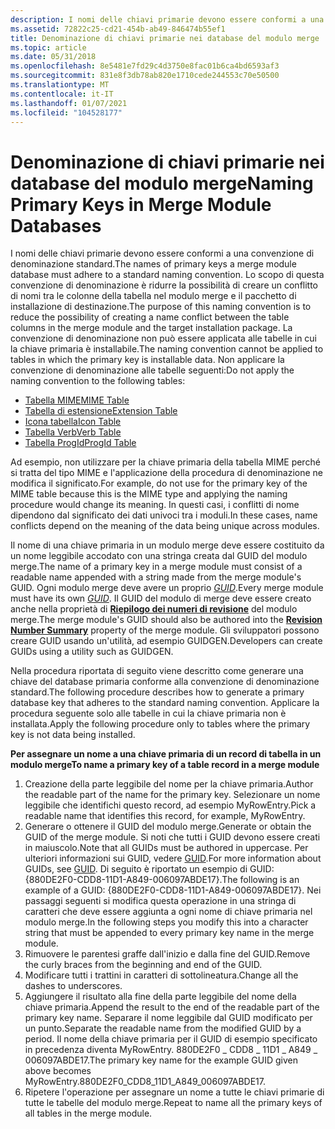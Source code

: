```yaml
---
description: I nomi delle chiavi primarie devono essere conformi a una convenzione di denominazione standard.
ms.assetid: 72822c25-cd21-454b-ab49-846474b55ef1
title: Denominazione di chiavi primarie nei database del modulo merge
ms.topic: article
ms.date: 05/31/2018
ms.openlocfilehash: 8e5481e7fd29c4d3750e8fac01b6ca4bd6593af3
ms.sourcegitcommit: 831e8f3db78ab820e1710cede244553c70e50500
ms.translationtype: MT
ms.contentlocale: it-IT
ms.lasthandoff: 01/07/2021
ms.locfileid: "104528177"
---
```

# <a name="naming-primary-keys-in-merge-module-databases"></a><span data-ttu-id="85405-103">Denominazione di chiavi primarie nei database del modulo merge</span><span class="sxs-lookup"><span data-stu-id="85405-103">Naming Primary Keys in Merge Module Databases</span></span>

<span data-ttu-id="85405-104">I nomi delle chiavi primarie devono essere conformi a una convenzione di denominazione standard.</span><span class="sxs-lookup"><span data-stu-id="85405-104">The names of primary keys a merge module database must adhere to a standard naming convention.</span></span> <span data-ttu-id="85405-105">Lo scopo di questa convenzione di denominazione è ridurre la possibilità di creare un conflitto di nomi tra le colonne della tabella nel modulo merge e il pacchetto di installazione di destinazione.</span><span class="sxs-lookup"><span data-stu-id="85405-105">The purpose of this naming convention is to reduce the possibility of creating a name conflict between the table columns in the merge module and the target installation package.</span></span> <span data-ttu-id="85405-106">La convenzione di denominazione non può essere applicata alle tabelle in cui la chiave primaria è installabile.</span><span class="sxs-lookup"><span data-stu-id="85405-106">The naming convention cannot be applied to tables in which the primary key is installable data.</span></span> <span data-ttu-id="85405-107">Non applicare la convenzione di denominazione alle tabelle seguenti:</span><span class="sxs-lookup"><span data-stu-id="85405-107">Do not apply the naming convention to the following tables:</span></span>

-   [<span data-ttu-id="85405-108">Tabella MIME</span><span class="sxs-lookup"><span data-stu-id="85405-108">MIME Table</span></span>](mime-table.md)
-   [<span data-ttu-id="85405-109">Tabella di estensione</span><span class="sxs-lookup"><span data-stu-id="85405-109">Extension Table</span></span>](extension-table.md)
-   [<span data-ttu-id="85405-110">Icona tabella</span><span class="sxs-lookup"><span data-stu-id="85405-110">Icon Table</span></span>](icon-table.md)
-   [<span data-ttu-id="85405-111">Tabella Verb</span><span class="sxs-lookup"><span data-stu-id="85405-111">Verb Table</span></span>](verb-table.md)
-   [<span data-ttu-id="85405-112">Tabella ProgId</span><span class="sxs-lookup"><span data-stu-id="85405-112">ProgId Table</span></span>](progid-table.md)

<span data-ttu-id="85405-113">Ad esempio, non utilizzare per la chiave primaria della tabella MIME perché si tratta del tipo MIME e l'applicazione della procedura di denominazione ne modifica il significato.</span><span class="sxs-lookup"><span data-stu-id="85405-113">For example, do not use for the primary key of the MIME table because this is the MIME type and applying the naming procedure would change its meaning.</span></span> <span data-ttu-id="85405-114">In questi casi, i conflitti di nome dipendono dal significato dei dati univoci tra i moduli.</span><span class="sxs-lookup"><span data-stu-id="85405-114">In these cases, name conflicts depend on the meaning of the data being unique across modules.</span></span>

<span data-ttu-id="85405-115">Il nome di una chiave primaria in un modulo merge deve essere costituito da un nome leggibile accodato con una stringa creata dal GUID del modulo merge.</span><span class="sxs-lookup"><span data-stu-id="85405-115">The name of a primary key in a merge module must consist of a readable name appended with a string made from the merge module's GUID.</span></span> <span data-ttu-id="85405-116">Ogni modulo merge deve avere un proprio [*GUID*](g-gly.md).</span><span class="sxs-lookup"><span data-stu-id="85405-116">Every merge module must have its own [*GUID*](g-gly.md).</span></span> <span data-ttu-id="85405-117">Il GUID del modulo di merge deve essere creato anche nella proprietà di [**Riepilogo dei numeri di revisione**](revision-number-summary.md) del modulo merge.</span><span class="sxs-lookup"><span data-stu-id="85405-117">The merge module's GUID should also be authored into the [**Revision Number Summary**](revision-number-summary.md) property of the merge module.</span></span> <span data-ttu-id="85405-118">Gli sviluppatori possono creare GUID usando un'utilità, ad esempio GUIDGEN.</span><span class="sxs-lookup"><span data-stu-id="85405-118">Developers can create GUIDs using a utility such as GUIDGEN.</span></span>

<span data-ttu-id="85405-119">Nella procedura riportata di seguito viene descritto come generare una chiave del database primaria conforme alla convenzione di denominazione standard.</span><span class="sxs-lookup"><span data-stu-id="85405-119">The following procedure describes how to generate a primary database key that adheres to the standard naming convention.</span></span> <span data-ttu-id="85405-120">Applicare la procedura seguente solo alle tabelle in cui la chiave primaria non è installata.</span><span class="sxs-lookup"><span data-stu-id="85405-120">Apply the following procedure only to tables where the primary key is not data being installed.</span></span>

<span data-ttu-id="85405-121">**Per assegnare un nome a una chiave primaria di un record di tabella in un modulo merge**</span><span class="sxs-lookup"><span data-stu-id="85405-121">**To name a primary key of a table record in a merge module**</span></span>

1.  <span data-ttu-id="85405-122">Creazione della parte leggibile del nome per la chiave primaria.</span><span class="sxs-lookup"><span data-stu-id="85405-122">Author the readable part of the name for the primary key.</span></span> <span data-ttu-id="85405-123">Selezionare un nome leggibile che identifichi questo record, ad esempio MyRowEntry.</span><span class="sxs-lookup"><span data-stu-id="85405-123">Pick a readable name that identifies this record, for example, MyRowEntry.</span></span>
2.  <span data-ttu-id="85405-124">Generare o ottenere il GUID del modulo merge.</span><span class="sxs-lookup"><span data-stu-id="85405-124">Generate or obtain the GUID of the merge module.</span></span> <span data-ttu-id="85405-125">Si noti che tutti i GUID devono essere creati in maiuscolo.</span><span class="sxs-lookup"><span data-stu-id="85405-125">Note that all GUIDs must be authored in uppercase.</span></span> <span data-ttu-id="85405-126">Per ulteriori informazioni sui GUID, vedere [GUID](guid.md).</span><span class="sxs-lookup"><span data-stu-id="85405-126">For more information about GUIDs, see [GUID](guid.md).</span></span> <span data-ttu-id="85405-127">Di seguito è riportato un esempio di GUID: {880DE2F0-CDD8-11D1-A849-006097ABDE17}.</span><span class="sxs-lookup"><span data-stu-id="85405-127">The following is an example of a GUID: {880DE2F0-CDD8-11D1-A849-006097ABDE17}.</span></span> <span data-ttu-id="85405-128">Nei passaggi seguenti si modifica questa operazione in una stringa di caratteri che deve essere aggiunta a ogni nome di chiave primaria nel modulo merge.</span><span class="sxs-lookup"><span data-stu-id="85405-128">In the following steps you modify this into a character string that must be appended to every primary key name in the merge module.</span></span>
3.  <span data-ttu-id="85405-129">Rimuovere le parentesi graffe dall'inizio e dalla fine del GUID.</span><span class="sxs-lookup"><span data-stu-id="85405-129">Remove the curly braces from the beginning and end of the GUID.</span></span>
4.  <span data-ttu-id="85405-130">Modificare tutti i trattini in caratteri di sottolineatura.</span><span class="sxs-lookup"><span data-stu-id="85405-130">Change all the dashes to underscores.</span></span>
5.  <span data-ttu-id="85405-131">Aggiungere il risultato alla fine della parte leggibile del nome della chiave primaria.</span><span class="sxs-lookup"><span data-stu-id="85405-131">Append the result to the end of the readable part of the primary key name.</span></span> <span data-ttu-id="85405-132">Separare il nome leggibile dal GUID modificato per un punto.</span><span class="sxs-lookup"><span data-stu-id="85405-132">Separate the readable name from the modified GUID by a period.</span></span> <span data-ttu-id="85405-133">Il nome della chiave primaria per il GUID di esempio specificato in precedenza diventa MyRowEntry. 880DE2F0 \_ CDD8 \_ 11D1 \_ A849 \_ 006097ABDE17.</span><span class="sxs-lookup"><span data-stu-id="85405-133">The primary key name for the example GUID given above becomes MyRowEntry.880DE2F0\_CDD8\_11D1\_A849\_006097ABDE17.</span></span>
6.  <span data-ttu-id="85405-134">Ripetere l'operazione per assegnare un nome a tutte le chiavi primarie di tutte le tabelle del modulo merge.</span><span class="sxs-lookup"><span data-stu-id="85405-134">Repeat to name all the primary keys of all tables in the merge module.</span></span>

 

 



